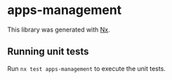 # apps-management

This library was generated with [Nx](https://nx.dev).

## Running unit tests

Run `nx test apps-management` to execute the unit tests.

